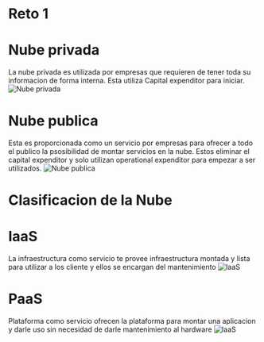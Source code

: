 # Reto 1
# Nube privada
La nube privada es utilizada por empresas que requieren de tener toda su informacion de forma interna.
Esta utiliza Capital expenditor para iniciar.
![Nube privada](https://netclouder.com/wp-content/uploads/2014/10/privtecloud-1920x960.jpg)

# Nube publica
Esta es proporcionada como un servicio por empresas para ofrecer a todo el publico la psosibilidad de montar servicios en la nube.
Estos eliminar el capital expenditor y solo utilizan operational expenditor para empezar a ser utilizados.
![Nube publica](https://i.ytimg.com/vi/nZ8e8R_Wsio/maxresdefault.jpg)

# Clasificacion de la Nube
# IaaS
La infraestructura como servicio te provee infraestructura montada y lista para utilizar a los cliente y ellos se encargan del mantenimiento 
![IaaS](https://www.kennertech.com.co/wp-content/uploads/2020/08/Infraestructura-y-Plataforma-IAAS-1.jpg)

# PaaS
Plataforma como servicio ofrecen la plataforma para montar una aplicacion y darle uso sin necesidad de darle mantenimiento al hardware
![IaaS](https://dhealthb.files.wordpress.com/2019/09/20190522p2.png)
